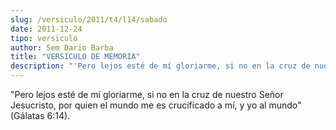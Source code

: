 ```yaml
---
slug: /versiculo/2011/t4/l14/sabado
date: 2011-12-24
tipo: versiculo
author: Sem Dario Barba
title: "VERSICULO DE MEMORIA"
description: "'Pero lejos esté de mí gloriarme, si no en la cruz de nuestro Señor  Jesucristo, por quien el mundo me es crucificado a mí, y yo al mundo' (Gálatas  6:14)."
---
```


"Pero lejos esté de mí gloriarme, si no en la cruz de nuestro Señor Jesucristo, por quien el mundo me es crucificado a mí, y yo al mundo" (Gálatas 6:14).
